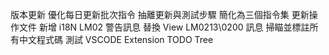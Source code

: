 版本更新
優化每日更新批次指令
抽離更新與測試步驟
簡化為三個指令集
更新操作文件
新增 i18N LM02 警告訊息
替換 View LM0213\0200 訊息
掃瞄並標註所有中文程式碼
測試 VSCODE Extension TODO Tree